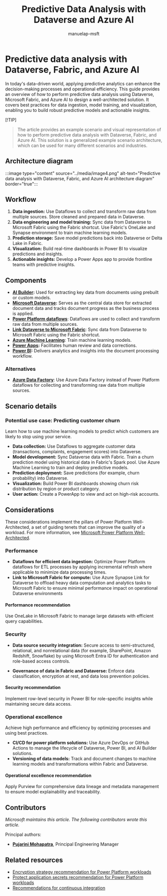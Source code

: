﻿---
title: Predictive Data Analysis with Dataverse and Azure AI
description: Learn how to perform predictive data analysis using Dataverse, Fabric, and Azure AI. Discover best practices for data ingestion, model training, and visualization.
author: manuelap-msft
ms.subservice: guidance
ms.topic: example-scenario
ms.date: 02/04/2025
ms.author: mapichle
ms.reviewer: pankajsharma2087
contributors: 
  - manuelap-msft
search.audienceType: 
  - admin
  - flowmaker
---

# Predictive data analysis with Dataverse, Fabric, and Azure AI

In today's data-driven world, applying predictive analytics can enhance the decision-making processes and operational efficiency. This guide provides an overview of how to perform predictive data analysis using Dataverse, Microsoft Fabric, and Azure AI to design a well-architected solution. It covers best practices for data ingestion, model training, and visualization, enabling you to build robust predictive models and actionable insights.

[!TIP]
> The article provides an example scenario and visual representation of how to perform predictive data analysis with Dataverse, Fabric, and Azure AI. This solution is a generalized example scenario architecture, which can be used for many different scenarios and industries.

## Architecture diagram

:::image type="content" source="../media/image4.png" alt-text="Predictive data analysis with Dataverse, Fabric, and Azure AI architecture diagram" border="true":::

## Workflow

1. **Data ingestion:** Use Dataflows to collect and transform raw data from multiple sources. Store cleaned and prepared data in Dataverse.
2. **Data engineering and model training:** Sync data from Dataverse to Microsoft Fabric using the Fabric shortcut. Use Fabric's OneLake and Synapse environment to train machine learning models.
3. **Prediction storage:** Save model predictions back into Dataverse or Delta Lake in Fabric.
4. **Visualization:** Build real-time dashboards in Power BI to visualize predictions and insights.
5. **Actionable insights:** Develop a Power Apps app to provide frontline teams with predictive insights.

## Components

- **[AI Builder](/ai-builder/overview):** Used for extracting key data from documents using prebuilt or custom models.
- **[Microsoft Dataverse](/power-apps/maker/data-platform/):** Serves as the central data store for extracted document data and tracks document progress as the business process is applied.
- **[Power Platform dataflows](/power-query/dataflows/create-use)**: Dataflows are used to collect and transform raw data from multiple sources.
- **[Link Dataverse to Microsoft Fabric](/power-apps/maker/data-platform/azure-synapse-link-view-in-fabric)**: Sync data from Dataverse to Microsoft Fabric using the Fabric shortcut.
- **[Azure Machine Learning](/azure/machine-learning/)**: Train machine learning models.
- **[Power Apps](/power-apps/):** Facilitates human review and data corrections.
- **[Power BI](/power-bi/):** Delivers analytics and insights into the document processing workflow.

### Alternatives

- **[Azure Data Factory](/azure/data-factory/)**: Use Azure Data Factory instead of Power Platform dataflows for collecting and transforming raw data from multiple sources.

## Scenario details

### Potential use case: Predicting customer churn

Learn how to use machine learning models to predict which customers are likely to stop using your service.

- **Data collection:** Use Dataflows to aggregate customer data (transactions, complaints, engagement scores) into Dataverse.
- **Model development:** Sync Dataverse data with Fabric. Train a churn prediction model using historical data in Fabric's Spark pool. Use Azure Machine Learning to train and deploy predictive models.
- **Prediction deployment:** Save predictions (for example, churn probability) into Dataverse.
- **Visualization:** Build Power BI dashboards showing churn risk distribution by region or product category.
- **User action:** Create a PowerApp to view and act on high-risk accounts.

## Considerations

These considerations implement the pillars of Power Platform Well-Architected, a set of guiding tenets that can improve the quality of a workload. For more information, see [Microsoft Power Platform Well-Architected](https://aka.ms/powa).

### Performance

- **Dataflows for efficient data ingestion:** Optimize Power Platform dataflows for ETL processes by applying incremental refresh where applicable to minimize data processing times.
- **Link to Microsoft Fabric for compute:** Use Azure Synapse Link for Dataverse to offload heavy data computation and analytics tasks to Microsoft Fabric to ensure minimal performance impact on operational Dataverse environments

#### Performance recommendation

Use OneLake in Microsoft Fabric to manage large datasets with efficient query capabilities.

### Security

- **Data source security integration:** Secure access to semi-structured, relational, and nonrelational data (for example, SharePoint, Amazon Redshift, Snowflake) by using Microsoft Entra ID for authentication and role-based access controls.

- **Governance of data in Fabric and Dataverse:** Enforce data classification, encryption at rest, and data loss prevention policies.

#### Security recommendation

Implement row-level security in Power BI for role-specific insights while maintaining secure data access.

### Operational excellence

Achieve high performance and efficiency by optimizing processes and using best practices.

- **CI/CD for power platform solutions:** Use Azure DevOps or GitHub Actions to manage the lifecycle of Dataverse, Power BI, and AI Builder solutions.
- **Versioning of data models:** Track and document changes to machine learning models and transformations within Fabric and Dataverse.

#### Operational excellence recommendation

Apply Purview for comprehensive data lineage and metadata management to ensure model explainability and traceability.

## Contributors

_Microsoft maintains this article. The following contributors wrote this article._

Principal authors:

- **[Pujarini Mohapatra](https://www.linkedin.com/in/biswapm/)**, Principal Engineering Manager

## Related resources

- [Encryption strategy recommendation for Power Platform workloads](/power-platform/well-architected/security/encryption#encryption-scenarios)
- [Protect application secrets recommendation for Power Platform workloads](/power-platform/well-architected/security/application-secrets#use-azure-key-vault-secrets)
- [Recommendations for continuous integration](/power-platform/well-architected/operational-excellence/release-engineering-continuous-integration)
